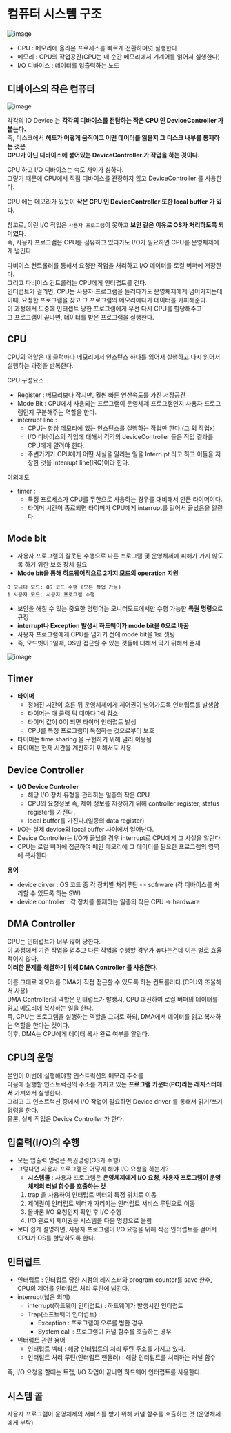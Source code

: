 # 컴퓨터 시스템 구조 
   
![image](https://user-images.githubusercontent.com/50267433/140633999-30bc7b6b-a10e-4686-9276-8d79859d56c0.png)   
             
* CPU : 메모리에 올라온 프로세스를 빠르게 전환하며넛 실행한다         
* 메모리 : CPU의 작업공간(CPU는 매 순간 메모리에서 기계어를 읽어서 실행한다)        
* I/O 디바이스 : 데이터를 입출력하는 노드     
    
## 디바이스의 작은 컴퓨터 

![image](https://user-images.githubusercontent.com/50267433/140633722-6d523ea6-d4a8-4c04-98d1-276394b1d0d2.png)
  
각각의 IO Device 는 **각각의 디바이스를 전담하는 작은 CPU 인 DeviceController 가 붙는다.**      
즉, 디스크에서 **헤드가 어떻게 움직이고 어떤 데이터를 읽을지 그 디스크 내부를 통제하는 것은      
CPU가 아닌 디바이스에 붙어있는 DeviceController 가 작업을 하는 것이다.**   
  
CPU 하고 I/O 디바이스는 속도 차이가 심하다.    
그렇기 때문에 CPU에서 직접 디바이스를 관장하지 않고 DeviceController 를 사용한다.      

CPU 에는 메모리가 있듯이 **작은 CPU 인 DeviceController 또한 local buffer 가 있다.**     

참고로, 이런 I/O 작업은 `사용자 프로그램`이 못하고 **보안 같은 이유로 OS가 처리하도록 되어있다.**     
즉, 사용자 프로그램은 CPU를 점유하고 있다가도 I/O가 필요하면 CPU를 운영체제에게 넘긴다.  
   
다비이스 컨트롤러를 통해서 요청한 작업을 처리하고 I/O 데이터를 로컬 버퍼에 저장한다.    
그리고 다비이스 컨트롤러는 CPU에게 인터럽트를 건다.   
인터럽트가 걸리면, CPU는 사용자 프로그램을 돌리다가도 운영체제에게 넘어가지는데   
이때, 요청한 프로그램을 찾고 그 프로그램의 메모리에다가 데이터를 카피해준다.   
이 과정에서 도중에 인터셉트 당한 프로그램에게 우선 다시 CPU를 할당해주고  
그 프로그램이 끝나면, 데이터를 받은 프로그램을 실행한다.    


## CPU  
        
CPU의 역할은 매 클럭마다 메모리에서 인스턴스 하나를 읽어서 실행하고 다시 읽어서 실행하는 과정을 반복한다.      

CPU 구성요소 
* Register : 메모리보다 작지만, 훨씬 빠른 연산속도를 가진 저장공간
* Mode Bit : CPU에서 사용되는 프로그램이 운영체제 프로그램인지 사용자 프로그램인지 구분해주는 역할을 한다.     
* interrupt line : 
    * CPU는 항상 메모리에 있는 인스턴스를 실행하는 작업만 한다.(그 외 작업x)    
    * I/O 디바이스의 작업에 대해서 각각의 deviceController 들은 작업 결과를 CPU에게 알려야 한다.  
    * 주변기기가 CPU에게 어떤 사실을 알리는 일을 Interrupt 라고 하고 이들을 저장한 것을 interrupt line(IRQ)이라 한다.    
      
이외에도     
* timer :    
    * 특정 프로세스가 CPU를 무한으로 사용하는 경우를 대비해서 만든 타이머이다.    
    * 타이머 시간이 종료되면 타이머가 CPU에게 interrupt를 걸어서 끝났음을 알린다.

## Mode bit 
* 사용자 프로그램의 잘못된 수행으로 다른 프로그램 및 운영체제에 피해가 가지 않도록 하기 위한 보호 장치 필요         
* **Mode bit을 통해 하드웨어적으로 2가지 모드의 operation 지원**          

```   
0 모니터 모드: OS 코드 수행 (모든 작업 가능)  
1 사용자 모드: 사용자 프로그램 수행
```      
   
* 보안을 해칠 수 있는 중요한 명령어는 모니터모드에서만 수행 가능한 **특권 명령**으로 규정        
* **interrupt나 Exception 발생시 하드웨어가 mode bit을 0으로 바꿈**            
* 사용자 프로그램에게 CPU를 넘기기 전에 mode bit을 1로 셋팅      
* 즉, 모드빗이 1일때, OS만 접근할 수 있는 것들에 대해서 막기 위해서 존재   

![image](https://user-images.githubusercontent.com/50267433/140635863-c0ab6022-e8f6-4739-9ab3-5193b57c5ae2.png)

## Timer
* **타이머**
    * 정해진 시간이 흐른 뒤 운영체제에게 제어권이 넘어가도록 인터럽트를 발생함      
    * 타이머는 매 클럭 틱 때마다 1씩 감소     
    * 타이머 값이 0이 되면 타이머 인터럽트 발생     
    * CPU를 특정 프로그램이 독점하는 것으로부터 보호  
* 타이머는 time sharing 을 구현하기 위해 널리 이용됨 
* 타이머는 현재 시간을 계산하기 위해서도 사용  

## Device Controller

* **I/O Device Controller**  
    * 해당 I/O 장치 유형을 관리하는 일종의 작은 CPU
    * CPU의 요청정보 즉, 제어 정보를 저장하기 위해 controller register, status register를 가진다.  
    * local buffer를 가진다.(일종의 data register)   
* I/O는 실제 device와 local buffer 사이에서 일어난다.    
* Device Controller는 I/O가 끝났을 경우 interrupt로 CPU에게 그 사실을 알린다.     
* CPU는 로컬 버퍼에 접근하여 메인 메모리에 그 데이터를 필요한 프로그램의 영역에 복사한다.     
 
**용어**   
* device dirver : OS 코드 중 각 장치별 처리루틴 -> sofrware (각 디바이스를 처리할 수 있도록 하는 SW)    
* device controller : 각 장치를 통제하는 일종의 작은 CPU -> hardware 
   
## DMA Controller 
CPU는 인터럽트가 너무 많이 당한다.     
이 과정에서 기존 작업을 멈추고 다른 작업을 수행할 경우가 높다는건데 이는 별로 효율적이지 않다.   
**이러한 문제를 해결하기 위해 DMA Controller 를 사용한다.**       
    
이름 그대로 메모리를 DMA가 직접 접근할 수 있도록 하는 컨트롤러다.(CPU와 조율해서 사용)     
DMA Controller의 역할은 인터럽트가 발생시, CPU 대신하여 로컬 버퍼의 데이터를 읽고 메모리에 복사하는 일을 한다.     
즉, CPU는 프로그램을 실행하는 역할을 그대로 하되, DMA에서 데이터를 읽고 복사하는 역할을 한다는 것이다.       
이후, DMA는 CPU에게 데이터 복사 완료 여부를 알린다.     
  
## CPU의 운명 

본인이 이번에 실행해야할 인스트럭션의 메모리 주소를    
다음에 실행할 인스트럭션의 주소를 가지고 있는 **프로그램 카운터(PC)라는 레지스터에서** 가져와서 실행한다.       
그리고 그 인스트럭션 중에서 I/O 작업이 필요하면 Device driver 를 통해서 읽기/쓰기 명령을 한다.     
물론, 실제 작업은 Device Controller 가 한다.    

## 입출력(I/O)의 수행  
* 모든 입출력 명령은 특권명령(OS가 수행)     
* 그렇다면 사용자 프로그램은 어떻게 해야 I/O 요청을 하는가?   
    * **시스템콜** : 사용자 프로그램은 **운영체제에게 I/O 요청**, **사용자 프로그램이 운영체제의 터널 함수를 호출하는 것**             
    1. trap 을 사용하여 인터럽트 벡터의 특정 위치로 이동   
    2. 제어권이 인터럽트 벡터가 가리키는 인터럽트 서비스 루틴으로 이동 
    3. 올바론 I/O 요청인지 확인 후 I/O 수행   
    4. I/O 완료시 제어권을 시스템콜 다음 명령으로 올림  
* 보다 쉽게 설명하면, 사용자 프로그램이 I/O 요청을 위해 직접 인터럽트를 걸어서 CPU가 OS를 할당하도록 한다.   

## 인터럽트 
* 인터럽트 : 인터럽트 당한 시점의 레지스터와 program counter를 save 한후, CPU의 제어를 인터럽트 처리 루틴에 넘긴다.   
* interrupt(넓은 의미) 
    * interrupt(하드웨어 인터럽트) : 하드웨어가 발생시킨 인터럽트 
    * Trap(소프트웨어 인터럽트) : 
        * Exception : 프로그램이 오류를 범한 경우 
        * System call : 프로그램이 커널 함수를 호출하는 경우 
* 인터럽트 관련 용어   
    * 인터럽트 벡터 : 해당 인터럽트의 처리 루틴 주소를 가지고 있다.     
    * 인터럽트 처리 루틴(인터럽트 핸들러) : 해당 인터럽트를 처리하는 커널 함수     
        
즉, I/O 요청을 할때는 트랩, I/O 작업이 끝나면 하드웨어 인터럽트를 사용한다.  

## 시스템 콜 
사용자 프로그램이 운영체제의 서비스를 받기 위해 커널 함수를 호출하는 것 (운영체제에게 부탁)     

